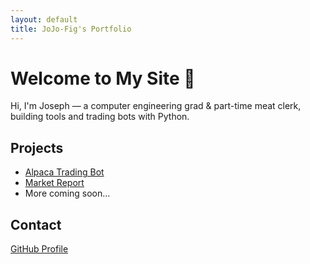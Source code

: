 ```yaml
---
layout: default
title: JoJo-Fig's Portfolio
---
```


# Welcome to My Site 👋

Hi, I'm Joseph — a computer engineering grad & part-time meat clerk, building tools and trading bots with Python.

## Projects
- [Alpaca Trading Bot](https://github.com/JoJo-Fig/alpaca-trading-bot)
- [Market Report](https://github.com/JoJo-Fig/market_report)
- More coming soon...

## Contact
[GitHub Profile](https://github.com/JoJo-Fig)
